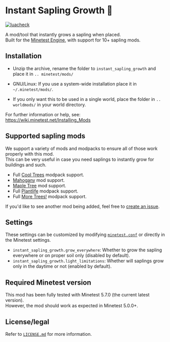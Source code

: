 # Instant Sapling Growth 🌳

[![luacheck](https://github.com/Panquesito7/minetest-instant_sapling_growth/actions/workflows/luacheck.yml/badge.svg)](https://github.com/Panquesito7/minetest-instant_sapling_growth/actions/workflows/luacheck.yml)

A mod/tool that instantly grows a sapling when placed.\
Built for the [Minetest Engine](https://www.minetest.net), with support for 10+ sapling mods.

## Installation

- Unzip the archive, rename the folder to `instant_sapling_growth` and
place it in `.. minetest/mods/`

- GNU/Linux: If you use a system-wide installation place
    it in `~/.minetest/mods/`.

- If you only want this to be used in a single world, place
    the folder in `.. worldmods/` in your world directory.

For further information or help, see:\
<https://wiki.minetest.net/Installing_Mods>

## Supported sapling mods

We support a variety of mods and modpacks to ensure all of those work properly with this mod.\
This can be very useful in case you need saplings to instantly grow for buildings and such.

- Full [Cool Trees](https://content.minetest.net/packages/runs/cool_trees/) modpack support.
- [Mahogany](https://content.minetest.net/packages/runs/mahogany/) mod support.
- [Maple Tree](https://content.minetest.net/packages/Duvalon/maple/) mod support.
- Full [Plantlife](https://content.minetest.net/packages/mt-mods/plantlife_modpack/) modpack support.
- Full [More Trees!](https://content.minetest.net/packages/mt-mods/moretrees/) modpack support.

If you'd like to see another mod being added, feel free to [create an issue](https://github.com/Panquesito7/minetest-instant_sapling_growth/issues/new/choose).

## Settings

These settings can be customized by modifying [`minetest.conf`](https://wiki.minetest.net/Minetest.conf) or directly in the Minetest settings.

- `instant_sapling_growth.grow_everywhere`: Whether to grow the sapling everywhere or on proper soil only (disabled by default).
- `instant_sapling_growth.light_limitations`: Whether will saplings grow only in the daytime or not (enabled by default).

## Required Minetest version

This mod has been fully tested with Minetest 5.7.0 (the current latest version).\
However, the mod should work as expected in Minetest 5.0.0+.

## License/legal

Refer to [`LICENSE.md`](LICENSE.md) for more information.
